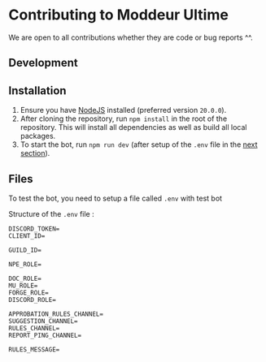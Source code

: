 # Contributing to Moddeur Ultime

We are open to all contributions whether they are code or bug reports ^^.

## Development

## Installation

1. Ensure you have [NodeJS](https://nodejs.org) installed (preferred version `20.0.0`).
2. After cloning the repository, run `npm install` in the root of the repository. This will install all dependencies as well as build all local packages.
3. To start the bot, run `npm run dev` (after setup of the `.env` file in the [next section](#files)).

## Files
To test the bot, you need to setup a file called `.env` with test bot

Structure of the `.env` file :
```
DISCORD_TOKEN=
CLIENT_ID=

GUILD_ID=

NPE_ROLE=

DOC_ROLE=
MU_ROLE=
FORGE_ROLE=
DISCORD_ROLE=

APPROBATION_RULES_CHANNEL=
SUGGESTION_CHANNEL=
RULES_CHANNEL=
REPORT_PING_CHANNEL=

RULES_MESSAGE=
```